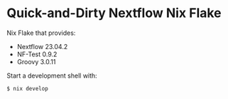 # Quick-and-Dirty Nextflow Nix Flake

Nix Flake that provides:

* Nextflow 23.04.2
* NF-Test 0.9.2
* Groovy 3.0.11

Start a development shell with:

```console
$ nix develop
```
